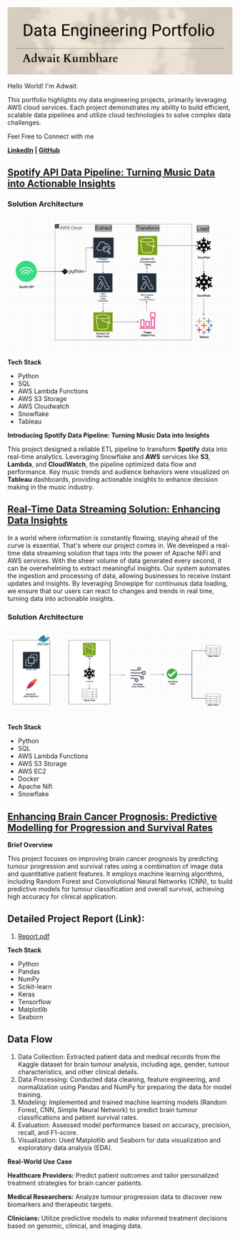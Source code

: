 ![image](https://github.com/Adwait0043/data_engineering_portfolio/blob/474ae00aec50c82dffe5d86ffdeb004e5ed2bf2a/Screenshot%202024-10-16%20195446.png)

Hello World! I'm Adwait. 

This portfolio highlights my data engineering projects, primarily leveraging AWS cloud services.
Each project demonstrates my ability to build efficient, scalable data pipelines and utilize cloud technologies to solve complex data challenges.

Feel Free to Connect with me

**[LinkedIn](https://www.linkedin.com/in/adwait-kumbhare-b22945253/) | [GitHub](https://github.com/Adwait0043)**


## [Spotify API Data Pipeline: Turning Music Data into Actionable Insights](https://github.com/Adwait0043/spotify-end-to-end-data-engineering-project-using-aws-snowflake)

### Solution Architecture
![final architecture](https://github.com/Adwait0043/spotify-end-to-end-data-engineering-project-using-aws-snowflake/blob/main/End-to-End-Architecture.png)

**Tech Stack**
- Python
- SQL
- AWS Lambda Functions
- AWS S3 Storage
- AWS Cloudwatch
- Snowflake
- Tableau


**Introducing Spotify Data Pipeline: Turning Music Data into Insights**

This project designed a reliable ETL pipeline to transform **Spotify** data into real-time analytics. 
Leveraging Snowflake and **AWS** services like **S3**, **Lambda**, and **CloudWatch**, the pipeline optimized data flow and performance. 
Key music trends and audience behaviors were visualized on **Tableau** dashboards, providing actionable insights to enhance decision making in the music industry.



## [Real-Time Data Streaming Solution: Enhancing Data Insights](https://github.com/Adwait0043/-Real-Time-Data-Streaming-using-Apache-Nifi-AWS-Snowpipe-Stream-Task)

In a world where information is constantly flowing, staying ahead of the curve is essential. 
That's where our project comes in. We developed a real-time data streaming solution that taps into the power of Apache NiFi and AWS services.
With the sheer volume of data generated every second, it can be overwhelming to extract meaningful insights. Our system automates the ingestion and processing of data, 
allowing businesses to receive instant updates and insights. By leveraging Snowpipe for continuous data loading, we ensure that our users can react to changes and trends in real time, turning data into actionable insights.

### Solution Architecture
![final architecture](https://github.com/Adwait0043/-Real-Time-Data-Streaming-using-Apache-Nifi-AWS-Snowpipe-Stream-Task/blob/main/Project_Architecture.png)

**Tech Stack**
- Python
- SQL
- AWS Lambda Functions
- AWS S3 Storage
- AWS EC2
- Docker
- Apache Nifi
- Snowflake


## [Enhancing Brain Cancer Prognosis: Predictive Modelling for Progression and Survival Rates](https://github.com/Adwait0043/brain-cancer-prognosis-predictive-modelling) 

**Brief Overview**

This project focuses on improving brain cancer prognosis by predicting tumour progression and survival rates using a combination of image data and quantitative patient features. 
It employs machine learning algorithms, including Random Forest and Convolutional Neural Networks (CNN), to build predictive models for tumour classification and overall survival, achieving high accuracy for clinical application.

## Detailed Project Report (Link):
1. [Report.pdf](https://github.com/Adwait0043/brain-cancer-prognosis-predictive-modelling/blob/main/CS5500_2357954.pdf)

**Tech Stack**
- Python
- Pandas
- NumPy
- Scikit-learn
- Keras
- Tensorflow
- Matplotlib
- Seaborn

## Data Flow

1. Data Collection: Extracted patient data and medical records from the Kaggle dataset for brain tumour analysis, including age, gender, tumour characteristics, and other clinical details.
2. Data Processing: Conducted data cleaning, feature engineering, and normalization using Pandas and NumPy for preparing the data for model training.
3. Modeling: Implemented and trained machine learning models (Random Forest, CNN, Simple Neural Network) to predict brain tumour classifications and patient survival rates.
4. Evaluation: Assessed model performance based on accuracy, precision, recall, and F1-score.
5. Visualization: Used Matplotlib and Seaborn for data visualization and exploratory data analysis (EDA).

**Real-World Use Case**

**Healthcare Providers:** Predict patient outcomes and tailor personalized treatment strategies for brain cancer patients.

**Medical Researchers:** Analyze tumour progression data to discover new biomarkers and therapeutic targets.

**Clinicians:** Utilize predictive models to make informed treatment decisions based on genomic, clinical, and imaging data.
